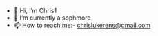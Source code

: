 - 👋 Hi, I’m Chris1
- 🌱 I’m currently a sophmore
- 📫 How to reach me:- chrislukerens@gmail.com

<!---
chr1sluke/chr1sluke is a ✨ special ✨ repository because its `README.md` (this file) appears on your GitHub profile.
You can click the Preview link to take a look at your changes.
--->
